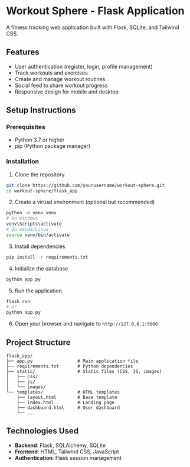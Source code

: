 # Workout Sphere - Flask Application

A fitness tracking web application built with Flask, SQLite, and Tailwind CSS.

## Features

- User authentication (register, login, profile management)
- Track workouts and exercises
- Create and manage workout routines
- Social feed to share workout progress
- Responsive design for mobile and desktop

## Setup Instructions

### Prerequisites

- Python 3.7 or higher
- pip (Python package manager)

### Installation

1. Clone the repository

```bash
git clone https://github.com/yourusername/workout-sphere.git
cd workout-sphere/flask_app
```

2. Create a virtual environment (optional but recommended)

```bash
python -m venv venv
# On Windows
venv\Scripts\activate
# On macOS/Linux
source venv/bin/activate
```

3. Install dependencies

```bash
pip install -r requirements.txt
```

4. Initialize the database

```bash
python app.py
```

5. Run the application

```bash
flask run
# or
python app.py
```

6. Open your browser and navigate to `http://127.0.0.1:5000`

## Project Structure

```
flask_app/
├── app.py                 # Main application file
├── requirements.txt       # Python dependencies
├── static/                # Static files (CSS, JS, images)
│   ├── css/
│   ├── js/
│   └── images/
└── templates/             # HTML templates
    ├── layout.html        # Base template
    ├── index.html         # Landing page
    ├── dashboard.html     # User dashboard
    └── ...
```

## Technologies Used

- **Backend**: Flask, SQLAlchemy, SQLite
- **Frontend**: HTML, Tailwind CSS, JavaScript
- **Authentication**: Flask session management
